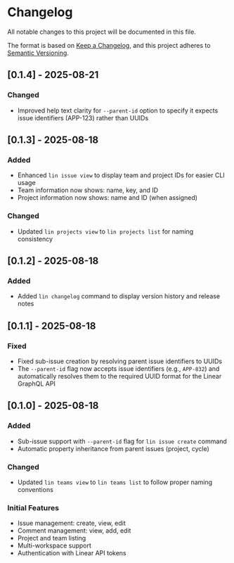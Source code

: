 # Changelog

All notable changes to this project will be documented in this file.

The format is based on [Keep a Changelog](https://keepachangelog.com/en/1.0.0/),
and this project adheres to [Semantic Versioning](https://semver.org/spec/v2.0.0.html).

## [0.1.4] - 2025-08-21

### Changed
- Improved help text clarity for `--parent-id` option to specify it expects issue identifiers (APP-123) rather than UUIDs

## [0.1.3] - 2025-08-18

### Added
- Enhanced `lin issue view` to display team and project IDs for easier CLI usage
- Team information now shows: name, key, and ID
- Project information now shows: name and ID (when assigned)

### Changed
- Updated `lin projects view` to `lin projects list` for naming consistency

## [0.1.2] - 2025-08-18

### Added
- Added `lin changelog` command to display version history and release notes

## [0.1.1] - 2025-08-18

### Fixed
- Fixed sub-issue creation by resolving parent issue identifiers to UUIDs
- The `--parent-id` flag now accepts issue identifiers (e.g., `APP-832`) and automatically resolves them to the required UUID format for the Linear GraphQL API

## [0.1.0] - 2025-08-18

### Added
- Sub-issue support with `--parent-id` flag for `lin issue create` command
- Automatic property inheritance from parent issues (project, cycle)

### Changed
- Updated `lin teams view` to `lin teams list` to follow proper naming conventions

### Initial Features
- Issue management: create, view, edit
- Comment management: view, add, edit
- Project and team listing
- Multi-workspace support
- Authentication with Linear API tokens